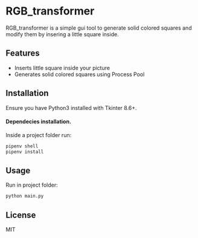 # RGB_transformer



RGB_transformer is a simple gui tool to generate solid colored squares and modify them by insering a little square inside.


## Features

- Inserts little square inside your picture
- Generates solid colored squares using Process Pool


## Installation

Ensure you have Python3 installed with Tkinter 8.6+.

#### Dependecies installation.
Inside a project folder run:

```sh
pipenv shell
pipenv install
```

## Usage

Run in project folder:

```sh
python main.py
```



## License

MIT

